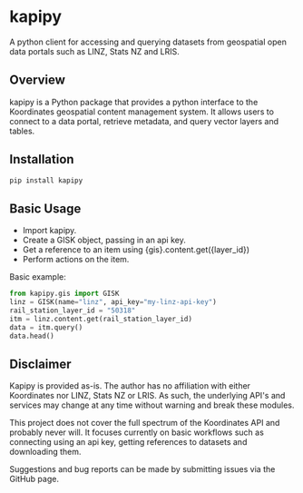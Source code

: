 # kapipy
A python client for accessing and querying datasets from geospatial open data portals such as LINZ, Stats NZ and LRIS.

## Overview  
kapipy is a Python package that provides a python interface to the Koordinates geospatial content management system. It allows users to connect to a data portal, retrieve metadata, and query vector layers and tables. 

## Installation  

```bash
pip install kapipy
```

## Basic Usage  

* Import kapipy.  
* Create a GISK object, passing in an api key.  
* Get a reference to an item using {gis}.content.get({layer_id})
* Perform actions on the item.  

Basic example:  
```python
from kapipy.gis import GISK
linz = GISK(name="linz", api_key="my-linz-api-key")
rail_station_layer_id = "50318"
itm = linz.content.get(rail_station_layer_id)
data = itm.query()
data.head()
```

## Disclaimer  
Kapipy is provided as-is. The author has no affiliation with either Koordinates nor LINZ, Stats NZ or LRIS. As such, the underlying API's and services may change at any time without warning and break these modules.  

This project does not cover the full spectrum of the Koordinates API and probably never will. It focuses currently on basic workflows such as connecting using an api key, getting references to datasets and downloading them.  

Suggestions and bug reports can be made by submitting issues via the GitHub page.  
